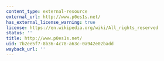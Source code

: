```yaml
---
content_type: external-resource
external_url: http://www.p0es1s.net/
has_external_license_warning: true
license: https://en.wikipedia.org/wiki/All_rights_reserved
status: ''
title: http://www.p0es1s.net/
uid: 7b2ee5f7-8b36-4c78-a63c-0a942e02badd
wayback_url: ''
---
```

